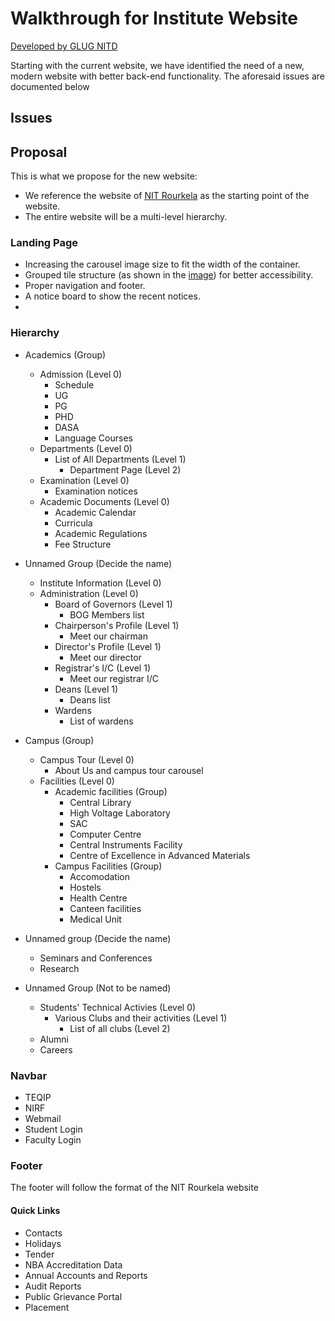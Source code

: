# Walkthrough for Institute Website

[Developed by GLUG NITD](https://nitdgplug.org)

Starting with the current website, we have identified the need of a new, modern website with better back-end functionality. The aforesaid issues are documented below

## Issues


## Proposal

This is what we propose for the new website:

* We reference the website of [NIT Rourkela](http://nitrkl.ac.in) as the starting point of the website.
* The entire website will be a multi-level hierarchy.

### Landing Page

* Increasing the carousel image size to fit the width of the container.
* Grouped tile structure (as shown in the [image](https://drive.google.com/file/d/1IaOwBsMKdhn9FgMMeqTE7BrK5mgGWjf2/view?usp=sharing)) for better accessibility.
* Proper navigation and footer.
* A notice board to show the recent notices.
*

### Hierarchy

- Academics (Group)
  - Admission (Level 0)
    - Schedule
    - UG
    - PG
    - PHD
    - DASA
    - Language Courses
  - Departments (Level 0)
    - List of All Departments (Level 1)
      - Department Page (Level 2)
  - Examination (Level 0)
    - Examination notices
  - Academic Documents (Level 0)
    - Academic Calendar
    - Curricula
    - Academic Regulations
    - Fee Structure

- Unnamed Group (Decide the name)
  - Institute Information (Level 0)
  - Administration (Level 0)
    - Board of Governors (Level 1)
      - BOG Members list
    - Chairperson's Profile (Level 1)
      - Meet our chairman
    - Director's Profile (Level 1)
      - Meet our director
    - Registrar's I/C (Level 1)
      - Meet our registrar I/C
    - Deans (Level 1)
      - Deans list
    - Wardens
      - List of wardens

- Campus (Group)
  - Campus Tour (Level 0)
    - About Us and campus tour carousel
  - Facilities (Level 0)
    - Academic facilities (Group)
      - Central Library
      - High Voltage Laboratory
      - SAC
      - Computer Centre
      - Central Instruments Facility
      - Centre of Excellence in Advanced Materials
    - Campus Facilities (Group)
      - Accomodation
      - Hostels
      - Health Centre
      - Canteen facilities
      - Medical Unit

- Unnamed group (Decide the name)
  - Seminars and Conferences
  - Research

- Unnamed Group (Not to be named)
  - Students' Technical Activies (Level 0)
    - Various Clubs and their activities (Level 1)
      - List of all clubs (Level 2)
  - Alumni
  - Careers

### Navbar

  - TEQIP
  - NIRF
  - Webmail
  - Student Login
  - Faculty Login

### Footer

The footer will follow the format of the NIT Rourkela website

#### Quick Links

  - Contacts
  - Holidays
  - Tender
  - NBA Accreditation Data
  - Annual Accounts and Reports
  - Audit Reports
  - Public Grievance Portal
  - Placement
